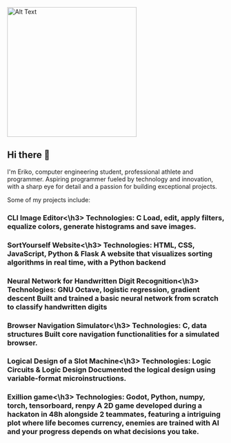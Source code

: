 <img src="https://github.com/user-attachments/assets/2f1e036f-9507-4a75-85d0-140b2f404b72" alt="Alt Text" width="300" height="300">

## Hi there 👋
I'm Eriko, computer engineering student, professional athlete and programmer.
Aspiring programmer fueled by technology and innovation, with a sharp eye for detail 
and a passion for building exceptional projects.

Some of my projects include:

<h3>CLI Image Editor<\h3>
Technologies: C
Load, edit, apply filters, equalize colors, generate histograms and save images.

<h3>SortYourself Website<\h3>
Technologies: HTML, CSS, JavaScript, Python & Flask
A website that visualizes sorting algorithms in real time, with a Python backend

<h3>Neural Network for Handwritten Digit Recognition<\h3>
Technologies: GNU Octave, logistic regression, gradient descent
Built and trained a basic neural network from scratch to classify handwritten digits

<h3>Browser Navigation Simulator<\h3>
Technologies: C, data structures
Built core navigation functionalities for a simulated browser.

<h3>Logical Design of a Slot Machine<\h3>
Technologies: Logic Circuits & Logic Design
Documented the logical design using variable-format microinstructions.

<h3>Exillion game<\h3>
Technologies: Godot, Python, numpy, torch, tensorboard, renpy
A 2D game developed during a hackaton in 48h alongside 2 teammates, featuring
a intriguing plot where life becomes currency, enemies are trained with AI and your
progress depends on what decisions you take.


<!--
**ErikoNitu/ErikoNitu** is a ✨ _special_ ✨ repository because its `README.md` (this file) appears on your GitHub profile.

Here are some ideas to get you started:

- 🔭 I’m currently working on ...
- 🌱 I’m currently learning ...
- 👯 I’m looking to collaborate on ...
- 🤔 I’m looking for help with ...
- 💬 Ask me about ...
- 📫 How to reach me: ...
- 😄 Pronouns: ...
- ⚡ Fun fact: ...
-->
